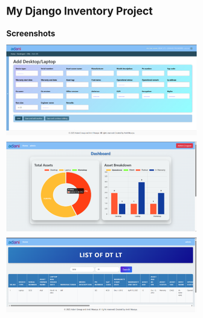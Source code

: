 # My Django Inventory Project

## Screenshots

![Image 1](screenshot/Add_invenotry.png)

![Image 2](screenshot/Dashboard.png)

![Image 3](screenshot/List_of_Inventory.png)
